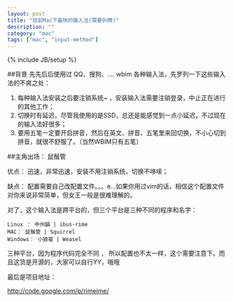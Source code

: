 ```yaml
---
layout: post
title: "目前Mac下最快的输入法(需要折腾)"
description: ""
category: "mac"
tags: ["mac", "input-method"]
---
```

{% include JB/setup %}

##背景
先先后后使用过 QQ、搜狗、.... wbim 各种输入法，先罗列一下这些输入法的不爽之处：    

1.  每种输入法安装之后要注销系统~ ，安装输入法需要注销登录，中止正在进行的其他工作； 
2.  切换时有延迟，尽管我使用的是SSD，总还是能感觉到一点小延迟，不过现在的输入法好很多； 
3.  要用五笔一定要开启拼音，然后在英文、拼音、五笔里来回切换，不小心切到拼音，就很不舒服了。（当然WBIM只有五笔）



##主角出场： 鼠鬚管

优点： 迅速，非常迅速，安装不用注销系统，切换不哆嗦；    

缺点： 配置需要自己改配置文件。。。e...如果你用过vim的话，相信这个配置文件对你来说非常简单，但女王一般是很难理解的。


对了，这个输入法是跨平台的，但三个平台是三种不同的程序和名字：

    Linux ： 中州韻 | ibus-rime 
    MAC： 鼠鬚管 | Squirrel 
    Windows： 小狼毫 | Weasel 

三种平台，因为程序代码完全不同 ， 所以配置也不太一样，这个需要注意下。而且这货是开源的，大家可以自行YY，哦哦

最后是项目地址：

http://code.google.com/p/rimeime/

